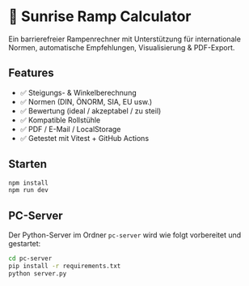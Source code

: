 # 🌄 Sunrise Ramp Calculator

Ein barrierefreier Rampenrechner mit Unterstützung für internationale Normen, automatische Empfehlungen, Visualisierung & PDF-Export.

## Features
- ✅ Steigungs- & Winkelberechnung
- ✅ Normen (DIN, ÖNORM, SIA, EU usw.)
- ✅ Bewertung (ideal / akzeptabel / zu steil)
- ✅ Kompatible Rollstühle
- ✅ PDF / E-Mail / LocalStorage
- ✅ Getestet mit Vitest + GitHub Actions

## Starten

```bash
npm install
npm run dev
```

## PC-Server

Der Python-Server im Ordner `pc-server` wird wie folgt vorbereitet und gestartet:

```bash
cd pc-server
pip install -r requirements.txt
python server.py
```
